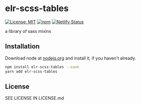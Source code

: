 # elr-scss-tables

[![License: MIT](https://img.shields.io/badge/License-MIT-yellow.svg)](https://opensource.org/licenses/MIT)
[![npm](https://img.shields.io/npm/dm/elr-scss-tables.svg?style=flat)](https://npmjs.com/package/elr-scss-tables)
[![Netlify Status](https://api.netlify.com/api/v1/badges/5ffdbb39-dd45-40ef-b59e-2a54198026c5/deploy-status)](https://app.netlify.com/sites/elr-scss-tables/deploys)

a library of sass mixins

## Installation

Download node at [nodejs.org](http://nodejs.org) and install it, if you haven't already.

```sh
npm install elr-scss-tables --save
yarn add elr-scss-tables
```

## License

SEE LICENSE IN LICENSE.md
